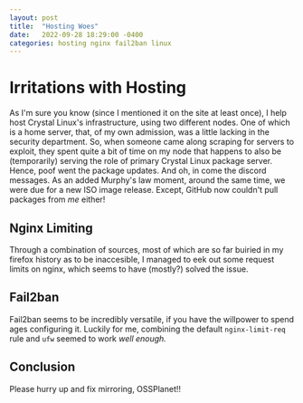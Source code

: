 ```yaml
---
layout: post
title:  "Hosting Woes"
date:   2022-09-28 18:29:00 -0400
categories: hosting nginx fail2ban linux
---
```

# Irritations with Hosting
As I'm sure you know (since I mentioned it on the site at least once), I help host Crystal Linux's infrastructure, using two different nodes. 
One of which is a home server, that, of my own admission, was a little lacking in the security department.
So, when someone came along scraping for servers to exploit, they spent quite a bit of time on my node that happens to also be (temporarily) serving the role of primary Crystal Linux package server.
Hence, poof went the package updates. And oh, in come the discord messages.
As an added Murphy's law moment, around the same time, we were due for a new ISO image release. Except, GitHub now couldn't pull packages from _me_ either!

## Nginx Limiting
Through a combination of sources, most of which are so far buiried in my firefox history as to be inaccesible, I managed to eek out some request limits on nginx, which seems to have (mostly?) solved the issue.

## Fail2ban
Fail2ban seems to be incredibly versatile, if you have the willpower to spend ages configuring it. Luckily for me, combining the default `nginx-limit-req` rule and `ufw` seemed to work _well enough._

## Conclusion
Please hurry up and fix mirroring, OSSPlanet!!
